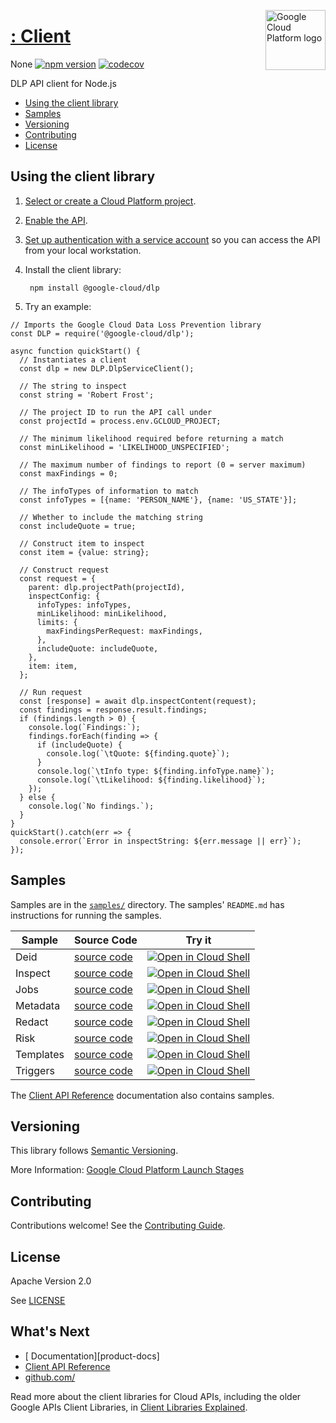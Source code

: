 [//]: # "This README.md file is auto-generated, all changes to this file will be lost."
[//]: # "To regenerate it, use `python -m synthtool`."
<img src="https://avatars2.githubusercontent.com/u/2810941?v=3&s=96" alt="Google Cloud Platform logo" title="Google Cloud Platform" align="right" height="96" width="96"/>

# [:  Client](https://github.com/)

None
[![npm version](https://img.shields.io/npm/v/@google-cloud/dlp.svg)](https://www.npmjs.org/package/@google-cloud/dlp)
[![codecov](https://img.shields.io/codecov/c/github//master.svg?style=flat)](https://codecov.io/gh/)


DLP API client for Node.js


* [Using the client library](#using-the-client-library)
* [Samples](#samples)
* [Versioning](#versioning)
* [Contributing](#contributing)
* [License](#license)

## Using the client library

1.  [Select or create a Cloud Platform project][projects].
1.  [Enable the  API][enable_api].
1.  [Set up authentication with a service account][auth] so you can access the
    API from your local workstation.

1. Install the client library:

        npm install @google-cloud/dlp


1. Try an example:

```
// Imports the Google Cloud Data Loss Prevention library
const DLP = require('@google-cloud/dlp');

async function quickStart() {
  // Instantiates a client
  const dlp = new DLP.DlpServiceClient();

  // The string to inspect
  const string = 'Robert Frost';

  // The project ID to run the API call under
  const projectId = process.env.GCLOUD_PROJECT;

  // The minimum likelihood required before returning a match
  const minLikelihood = 'LIKELIHOOD_UNSPECIFIED';

  // The maximum number of findings to report (0 = server maximum)
  const maxFindings = 0;

  // The infoTypes of information to match
  const infoTypes = [{name: 'PERSON_NAME'}, {name: 'US_STATE'}];

  // Whether to include the matching string
  const includeQuote = true;

  // Construct item to inspect
  const item = {value: string};

  // Construct request
  const request = {
    parent: dlp.projectPath(projectId),
    inspectConfig: {
      infoTypes: infoTypes,
      minLikelihood: minLikelihood,
      limits: {
        maxFindingsPerRequest: maxFindings,
      },
      includeQuote: includeQuote,
    },
    item: item,
  };

  // Run request
  const [response] = await dlp.inspectContent(request);
  const findings = response.result.findings;
  if (findings.length > 0) {
    console.log(`Findings:`);
    findings.forEach(finding => {
      if (includeQuote) {
        console.log(`\tQuote: ${finding.quote}`);
      }
      console.log(`\tInfo type: ${finding.infoType.name}`);
      console.log(`\tLikelihood: ${finding.likelihood}`);
    });
  } else {
    console.log(`No findings.`);
  }
}
quickStart().catch(err => {
  console.error(`Error in inspectString: ${err.message || err}`);
});

```



## Samples

Samples are in the [`samples/`](https://github.com//tree/master/samples) directory. The samples' `README.md`
has instructions for running the samples.

| Sample                      | Source Code                       | Try it |
| --------------------------- | --------------------------------- | ------ |
| Deid | [source code](https://github.com//blob/master/samples/deid.js) | [![Open in Cloud Shell][shell_img]](https://console.cloud.google.com/cloudshell/open?git_repo=https://github.com/&page=editor&open_in_editor=samples/deid.js,samples/README.md) |
| Inspect | [source code](https://github.com//blob/master/samples/inspect.js) | [![Open in Cloud Shell][shell_img]](https://console.cloud.google.com/cloudshell/open?git_repo=https://github.com/&page=editor&open_in_editor=samples/inspect.js,samples/README.md) |
| Jobs | [source code](https://github.com//blob/master/samples/jobs.js) | [![Open in Cloud Shell][shell_img]](https://console.cloud.google.com/cloudshell/open?git_repo=https://github.com/&page=editor&open_in_editor=samples/jobs.js,samples/README.md) |
| Metadata | [source code](https://github.com//blob/master/samples/metadata.js) | [![Open in Cloud Shell][shell_img]](https://console.cloud.google.com/cloudshell/open?git_repo=https://github.com/&page=editor&open_in_editor=samples/metadata.js,samples/README.md) |
| Redact | [source code](https://github.com//blob/master/samples/redact.js) | [![Open in Cloud Shell][shell_img]](https://console.cloud.google.com/cloudshell/open?git_repo=https://github.com/&page=editor&open_in_editor=samples/redact.js,samples/README.md) |
| Risk | [source code](https://github.com//blob/master/samples/risk.js) | [![Open in Cloud Shell][shell_img]](https://console.cloud.google.com/cloudshell/open?git_repo=https://github.com/&page=editor&open_in_editor=samples/risk.js,samples/README.md) |
| Templates | [source code](https://github.com//blob/master/samples/templates.js) | [![Open in Cloud Shell][shell_img]](https://console.cloud.google.com/cloudshell/open?git_repo=https://github.com/&page=editor&open_in_editor=samples/templates.js,samples/README.md) |
| Triggers | [source code](https://github.com//blob/master/samples/triggers.js) | [![Open in Cloud Shell][shell_img]](https://console.cloud.google.com/cloudshell/open?git_repo=https://github.com/&page=editor&open_in_editor=samples/triggers.js,samples/README.md) |



The [  Client API Reference][client-docs] documentation
also contains samples.

## Versioning

This library follows [Semantic Versioning](http://semver.org/).






More Information: [Google Cloud Platform Launch Stages][launch_stages]

[launch_stages]: https://cloud.google.com/terms/launch-stages

## Contributing

Contributions welcome! See the [Contributing Guide](https://github.com//blob/master/CONTRIBUTING.md).

## License

Apache Version 2.0

See [LICENSE](https://github.com//blob/master/LICENSE)

## What's Next

* [ Documentation][product-docs]
* [  Client API Reference][client-docs]
* [github.com/](https://github.com/)

Read more about the client libraries for Cloud APIs, including the older
Google APIs Client Libraries, in [Client Libraries Explained][explained].

[explained]: https://cloud.google.com/apis/docs/client-libraries-explained

[client-docs]: 
[product-docs]: 
[shell_img]: https://gstatic.com/cloudssh/images/open-btn.png
[projects]: https://console.cloud.google.com/project
[billing]: https://support.google.com/cloud/answer/6293499#enable-billing
[enable_api]: https://console.cloud.google.com/flows/enableapi?apiid=
[auth]: https://cloud.google.com/docs/authentication/getting-started
